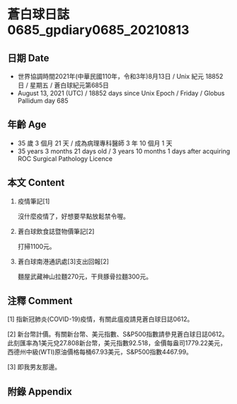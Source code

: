 [_metadata_:encoding]: - "utf-8"
[_metadata_:language]: - "zh-Hant-TW"
[_metadata_:fileformat]: - "markdown"
[_metadata_:MIME_type]: - "text/plain"
[_metadata_:markdown_version]: - "commonmark version 0.30"
[_metadata_:markdown_spec]: - "https://spec.commonmark.org/0.30/"

# 蒼白球日誌0685_gpdiary0685_20210813 #

## 日期 Date ##

* 世界協調時間2021年(中華民國110年，令和3年)8月13日 / Unix 紀元 18852 日 / 星期五 / 蒼白球紀元第685日
* August 13, 2021 (UTC) / 18852 days since Unix Epoch / Friday / Globus Pallidum day 685

## 年齡 Age ##

* 35 歲 3 個月 21 天 / 成為病理專科醫師 3 年 10 個月 1 天
* 35 years 3 months 21 days old / 3 years 10 months 1 days after acquiring ROC Surgical Pathology Licence

## 本文 Content ##

1. 疫情筆記[1]

    沒什麼疫情了，好想要早點放鬆禁令喔。
    
2. 蒼白球飲食誌暨物價筆記[2]

    打掃1100元。
    
3. 蒼白球南港通訊處[3]支出回報[2]

    麵屋武藏神山拉麵270元，干貝豚骨拉麵300元。

## 注釋 Comment ##

[1] 指新冠肺炎(COVID-19)疫情，有關此瘟疫請見蒼白球日誌0612。

[2] 新台幣計價。有關新台幣、美元指數、S&P500指數請參見蒼白球日誌0612。此刻匯率為1美元兌27.808新台幣，美元指數92.518，金價每盎司1779.22美元，西德州中級(WTI)原油價格每桶67.93美元，S&P500指數4467.99。

[3] 即我男友那邊。

## 附錄 Appendix ##


